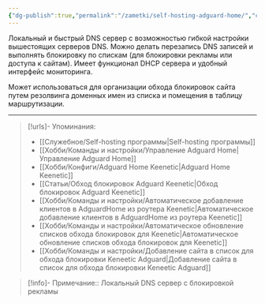 ```yaml
---
{"dg-publish":true,"permalink":"/zametki/self-hosting-adguard-home/","created":"2024-07-04 00:59","updated":"2024-09-24T22:27:25+03:00"}
---
```


Локальный и быстрый DNS сервер с возможностью гибкой настройки вышестоящих серверов DNS. Можно делать перезапись DNS записей и выполнять блокировку по спискам (для блокировки рекламы или доступа к сайтам). Имеет функционал DHCP сервера и удобный интерфейс мониторинга.

Может использоваться для организации обхода блокировок сайта путем резолвинга доменных имен из списка и помещения в таблицу маршрутизации.

---
> [!urls]- Упоминания:
> - [[Служебное/Self-hosting программы\|Self-hosting программы]]
> - [[Хобби/Команды и настройки/Управление Adguard Home\|Управление Adguard Home]]
> - [[Хобби/Конфиги/Adguard Home Keenetic\|Adguard Home Keenetic]]
> - [[Статьи/Обход блокировок Adguard Keenetic\|Обход блокировок Adguard Keenetic]]
> - [[Хобби/Команды и настройки/Автоматическое добавление клиентов в AdguardHome из роутера Keenetic\|Автоматическое добавление клиентов в AdguardHome из роутера Keenetic]]
> - [[Хобби/Команды и настройки/Автоматическое обновление списков обхода блокировок для Keenetic\|Автоматическое обновление списков обхода блокировок для Keenetic]]
> - [[Хобби/Команды и настройки/Добавление сайта в список для обхода блокировки Keneetic Adguard\|Добавление сайта в список для обхода блокировки Keneetic Adguard]]

> [!info]-
> Примечание:: Локальный DNS сервер с блокировкой рекламы

